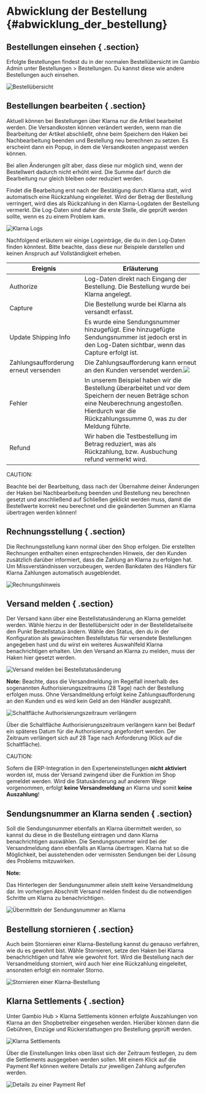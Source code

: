 # Abwicklung der Bestellung {#abwicklung_der_bestellung}

## Bestellungen einsehen { .section}

Erfolgte Bestellungen findest du in der normalen Bestellübersicht im Gambio Admin unter Bestellungen \> Bestellungen. Du kannst diese wie andere Bestellungen auch einsehen.

![](Bilder/klarna_20180111_028.png "Bestellübersicht")

## Bestellungen bearbeiten { .section}

Aktuell können bei Bestellungen über Klarna nur die Artikel bearbeitet werden. Die Versandkosten können verändert werden, wenn man die Bearbeitung der Artikel abschließt, ohne beim Speichern den Haken bei Nachbearbeitung beenden und Bestellung neu berechnen zu setzen. Es erscheint dann ein Popup, in dem die Versandkosten angepasst werden können.

Bei allen Änderungen gilt aber, dass diese nur möglich sind, wenn der Bestellwert dadurch nicht erhöht wird. Die Summe darf durch die Bearbeitung nur gleich bleiben oder reduziert werden.

Findet die Bearbeitung erst nach der Bestätigung durch Klarna statt, wird automatisch eine Rückzahlung eingeleitet. Wird der Betrag der Bestellung verringert, wird dies als Rückzahlung in den Klarna-Logdaten der Bestellung vermerkt. Die Log-Daten sind daher die erste Stelle, die geprüft werden sollte, wenn es zu einem Problem kam.

![](Bilder/klarna_20180111_036.png "Klarna Logs")

Nachfolgend erläutern wir einige Logeinträge, die du in den Log-Daten finden könntest. Bitte beachte, dass diese nur Beispiele darstellen und keinen Anspruch auf Vollständigkeit erheben.

|Ereignis|Erläuterung|
|--------|-----------|
|Authorize|Log-Daten direkt nach Eingang der Bestellung. Die Bestellung wurde bei Klarna angelegt.|
|Capture|Die Bestellung wurde bei Klarna als versandt erfasst.|
|Update Shipping Info|Es wurde eine Sendungsnummer hinzugefügt. Eine hinzugefügte Sendungsnummer ist jedoch erst in den Log-Daten sichtbar, wenn das Capture erfolgt ist.|
|Zahlungsaufforderung erneut versenden|Die Zahlungsaufforderung kann erneut an den Kunden versendet werden.![](Bilder/klarna_20180111_035.png)|
|Fehler|In unserem Beispiel haben wir die Bestellung überarbeitet und vor dem Speichern der neuen Beträge schon eine Neuberechnung angestoßen. Hierdurch war die Rückzahlungssumme 0, was zu der Meldung führte.|
|Refund|Wir haben die Testbestellung im Betrag reduziert, was als Rückzahlung, bzw. Ausbuchung refund vermerkt wird.|

CAUTION:

Beachte bei der Bearbeitung, dass nach der Übernahme deiner Änderungen der Haken bei Nachbearbeitung beenden und Bestellung neu berechnen gesetzt und anschließend auf Schließen geklickt werden muss, damit die Bestellwerte korrekt neu berechnet und die geänderten Summen an Klarna übertragen werden können!

## Rechnungsstellung { .section}

Die Rechnungsstellung kann normal über den Shop erfolgen. Die erstellten Rechnungen enthalten einen entsprechenden Hinweis, der den Kunden zusätzlich darüber informiert, dass die Zahlung an Klarna zu erfolgen hat. Um Missverständnissen vorzubeugen, werden Bankdaten des Händlers für Klarna Zahlungen automatisch ausgeblendet.

![](Bilder/klarna_20180111_037.png "Rechnungshinweis")

## Versand melden { .section}

Der Versand kann über eine Bestellstatusänderung an Klarna gemeldet werden. Wähle hierzu in der Bestellübersicht oder in der Bestelldetailseite den Punkt Bestellstatus ändern. Wähle den Status, den du in der Konfiguration als gewünschten Bestellstatus für versendete Bestellungen angegeben hast und du wirst ein weiteres Auswahlfeld Klarna benachrichtigen erhalten. Um den Versand an Klarna zu melden, muss der Haken hier gesetzt werden.

![](Bilder/klarna_20180111_029.png "Versand melden bei Bestellstatusänderung")

**Note:** Beachte, dass die Versandmeldung im Regelfall innerhalb des sogenannten Authorisierungszeitraums \(28 Tage\) nach der Bestellung erfolgen muss. Ohne Versandmeldung erfolgt keine Zahlungsaufforderung an den Kunden und es wird kein Geld an den Händler ausgezahlt.

![](Bilder/klarna/20190812_019_.png "Schaltfläche Authorisierungszeitraum
        verlängern")

Über die Schaltfläche Authorisierungszeitraum verlängern kann bei Bedarf ein späteres Datum für die Authorisierung angefordert werden. Der Zeitraum verlängert sich auf 28 Tage nach Anforderung \(Klick auf die Schaltfläche\).

CAUTION:

Sofern die ERP-Integration in den Experteneinstellungen **nicht aktiviert** worden ist, muss der Versand zwingend über die Funktion im Shop gemeldet werden. Wird die Statusänderung auf anderem Wege vorgenommen, erfolgt **keine Versandmeldung** an Klarna und somit **keine Auszahlung**!

## Sendungsnummer an Klarna senden { .section}

Soll die Sendungsnummer ebenfalls an Klarna übermittelt werden, so kannst du diese in die Bestellung eintragen und dann Klarna benachrichtigen auswählen. Die Sendungsnummer wird bei der Versandmeldung dann ebenfalls an Klarna übertragen. Klarna hat so die Möglichkeit, bei ausstehenden oder vermissten Sendungen bei der Lösung des Problems mitzuwirken.

**Note:**

Das Hinterlegen der Sendungsnummer allein stellt keine Versandmeldung dar. Im vorherigen Abschnitt Versand melden findest du die notwendigen Schritte um Klarna zu benachrichtigen.

![](Bilder/klarna_20180111_030.png "Übermitteln der Sendungsnummer an Klarna")

## Bestellung stornieren { .section}

Auch beim Stornieren einer Klarna-Bestellung kannst du genauso verfahren, wie du es gewohnt bist. Wähle Stornieren, setze den Haken bei Klarna benachrichtigen und fahre wie gewohnt fort. Wird die Bestellung nach der Versandmeldung storniert, wird auch hier eine Rückzahlung eingeleitet, ansonsten erfolgt ein normaler Storno.

![](Bilder/klarna_20180111_031.png "Stornieren einer Klarna-Bestellung")

## Klarna Settlements { .section}

Unter Gambio Hub \> Klarna Settlements können erfolgte Auszahlungen von Klarna an den Shopbetreiber eingesehen werden. Hierüber können dann die Gebühren, Einzüge und Rückerstattungen pro Bestellung geprüft werden.

![](Bilder/041_KlarnaSettlements.png "Klarna Settlements")

Über die Einstellungen links oben lässt sich der Zeitraum festlegen, zu dem die Settlements ausgegeben werden sollen. Mit einem Klick auf die Payment Ref können weitere Details zur jeweiligen Zahlung aufgerufen werden.

![](Bilder/042_PaymentRefs.png "Details zu einer Payment Ref")



